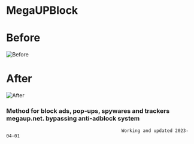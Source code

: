 # MegaUPBlock
<h1> Before </h1>

![Before](https://user-images.githubusercontent.com/121989483/210679782-4f63801f-c587-4458-a5db-9a88374648aa.jpg)

<h1> After </h1>

![After](https://user-images.githubusercontent.com/121989483/210679786-6a8cab1e-8042-4bb5-918b-f9ee264b1096.jpg)

<h3>Method for block ads, pop-ups, spywares and trackers megaup.net. bypassing anti-adblock system</h3>
  
                                               Working and updated 2023-04-01
